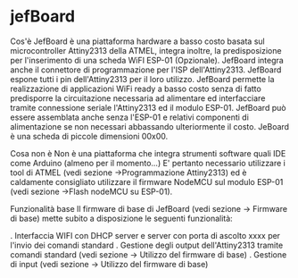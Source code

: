 # jefBoard
Cos'è
JefBoard è una piattaforma hardware a basso costo basata sul microcontroller Attiny2313 della ATMEL, integra inoltre, la predisposizione per l'inserimento di una scheda WiFI ESP-01 (Opzionale).
JefBoard integra anche il connettore di programmazione per l'ISP dell'Attiny2313.
JefBoard espone tutti i pin dell'Attiny2313 per il loro utilizzo.
JefBoard permette la realizzazione di applicazioni WiFi ready a basso costo senza di fatto predisporre la circuitazione necessaria ad alimentare ed interfacciare tramite connessione seriale l'Attiny2313 ed il modulo ESP-01.
JefBoard può essere assemblata anche senza l'ESP-01 e relativi componenti di alimentazione se non necessari abbassando ulteriormente il costo.
JeBoard è una scheda di piccole dimensioni 00x00.
         
Cosa non è
Non è una piattaforma che integra strumenti software quali IDE come Arduino (almeno per il momento...) E' pertanto necessario utilizzare i tool di ATMEL (vedi sezione ->Programmazione Attiny2313) 
ed è caldamente consigliato utilizzare il firmware NodeMCU sul modulo ESP-01 (vedi sezione ->Flash nodeMCU su ESP-01). 

Funzionalità base
Il firmware di base di JefBoard (vedi sezione -> Firmware di base) mette subito a disposizione le seguenti funzionalità:

. Interfaccia WIFI con DHCP server e server con porta di ascolto xxxx per l'invio dei comandi standard
. Gestione degli output dell'Attiny2313 tramite comandi standard (vedi sezione -> Utilizzo del firmware di base)
. Gestione di input (vedi sezione -> Utilizzo del firmware di base)
